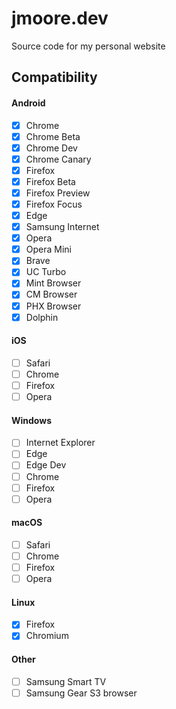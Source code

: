 # jmoore.dev
Source code for my personal website

## Compatibility

#### Android

- [x] Chrome
- [x] Chrome Beta
- [x] Chrome Dev
- [x] Chrome Canary
- [x] Firefox
- [x] Firefox Beta
- [x] Firefox Preview
- [x] Firefox Focus
- [x] Edge
- [x] Samsung Internet
- [x] Opera
- [x] Opera Mini
- [x] Brave
- [x] UC Turbo
- [x] Mint Browser
- [x] CM Browser
- [x] PHX Browser
- [x] Dolphin

#### iOS

- [ ] Safari
- [ ] Chrome
- [ ] Firefox
- [ ] Opera

#### Windows

- [ ] Internet Explorer
- [ ] Edge
- [ ] Edge Dev
- [ ] Chrome
- [ ] Firefox
- [ ] Opera

#### macOS

- [ ] Safari
- [ ] Chrome
- [ ] Firefox
- [ ] Opera

#### Linux

- [x] Firefox
- [x] Chromium

#### Other

- [ ] Samsung Smart TV
- [ ] Samsung Gear S3 browser